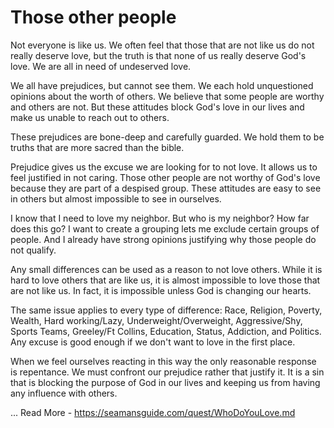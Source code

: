 # Those other people

Not everyone is like us. We often feel that those that are not like us do not really deserve love,
but the truth is that none of us really deserve God's love. We are all in need of undeserved
love.

We all have prejudices, but cannot see them.  We each hold unquestioned opinions about the worth of
others. We believe that some people are worthy and others are not. But these attitudes block God's
love in our lives and make us unable to reach out to others.

These prejudices are bone-deep and carefully guarded. We hold them to be truths that are more sacred
than the bible.

Prejudice gives us the excuse we are looking for to not love. It allows us to feel justified in not
caring. Those other people are not worthy of God's love because they are part of a despised group.
These attitudes are easy to see in others but almost impossible to see in ourselves.

I know that I need to love my neighbor. But who is my neighbor?  How far does this go? I want to
create a grouping lets me exclude certain groups of people. And I already have strong opinions
justifying why those people do not qualify.

Any small differences can be used as a reason to not love others. While it is hard to love others
that are like us, it is almost impossible to love those that are not like us.  In fact, it is
impossible unless God is changing our hearts.

The same issue applies to every type of difference: Race, Religion, Poverty, Wealth, Hard
working/Lazy, Underweight/Overweight, Aggressive/Shy, Sports Teams, Greeley/Ft Collins, Education,
Status, Addiction, and Politics.  Any excuse is good enough if we don't want to love in the  first
place.

When we feel ourselves reacting in this way the only reasonable response is repentance. We must
confront our prejudice rather that justify it.  It is a sin that is blocking the purpose of God in
our lives and keeping us from having any influence with others.


 ...
Read More - https://seamansguide.com/quest/WhoDoYouLove.md
